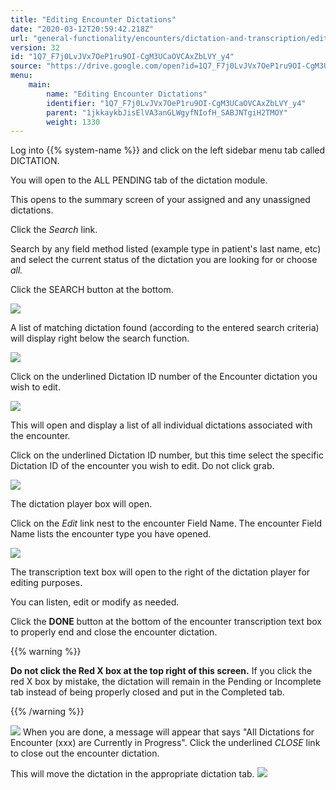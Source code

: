 ```yaml
---
title: "Editing Encounter Dictations"
date: "2020-03-12T20:59:42.218Z"
url: "general-functionality/encounters/dictation-and-transcription/editing-encounter-dictations.html"
version: 32
id: "1Q7_F7j0LvJVx7OeP1ru9OI-CgM3UCaOVCAxZbLVY_y4"
source: "https://drive.google.com/open?id=1Q7_F7j0LvJVx7OeP1ru9OI-CgM3UCaOVCAxZbLVY_y4"
menu:
    main:
        name: "Editing Encounter Dictations"
        identifier: "1Q7_F7j0LvJVx7OeP1ru9OI-CgM3UCaOVCAxZbLVY_y4"
        parent: "1jkkaykbJisElVA3anGLWgyfNIofH_SABJNTgiH2TMOY"
        weight: 1330
---
```

Log into {{% system-name %}} and click on the left sidebar menu tab called DICTATION.

You will open to the ALL PENDING tab of the dictation module.

This opens to the summary screen of your assigned and any unassigned dictations.

Click the *Search* link.

Search by any field method listed (example type in patient's last name, etc) and select the current status of the dictation you are looking for or choose *all.*

Click the SEARCH button at the bottom.

![](editing-encounter-dictations.images/image1.png)

A list of matching dictation found (according to the entered search criteria) will display right below the search function.

![](editing-encounter-dictations.images/image2.png)

Click on the underlined Dictation ID number of the Encounter dictation you wish to edit.

![](editing-encounter-dictations.images/image3.png)

This will open and display a list of all individual dictations associated with the encounter.

Click on the underlined Dictation ID number, but this time select the specific Dictation ID of the encounter you wish to edit. Do not click grab.

![](editing-encounter-dictations.images/image4.png)

The dictation player box will open.

Click on the *Edit* link nest to the encounter Field Name. The encounter Field Name lists the encounter type you have opened.

![](editing-encounter-dictations.images/image5.png)

The transcription text box will open to the right of the dictation player for editing purposes.

You can listen, edit or modify as needed.

Click the **DONE** button at the bottom of the encounter transcription text box to properly end and close the encounter dictation.

{{% warning %}}

**Do not click the Red X box at the top right of this screen.** If you click the red X box by mistake, the dictation will remain in the Pending or Incomplete tab instead of being properly closed and put in the Completed tab.

{{% /warning %}}


![](editing-encounter-dictations.images/image6.png)
When you are done, a message will appear that says "All Dictations for Encounter (xxx) are Currently in Progress". Click the underlined *CLOSE* link to close out the encounter dictation.

This will move the dictation in the appropriate dictation tab.
![](https://lh6.googleusercontent.com/UYpW85BB_G11J06gwRIDtzxhemkIfdYGNksnGSvuBrLbw0EImPtbCgPpMzxXYod_rHLOzNZNNO7Eq7tEG6xExG60cvE3Jpo4kv--DJPLCUOiXlgH5vHDxxTPYvscD8RY4feRjGwQswiyZOF99w)
